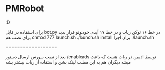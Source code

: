 # PMRobot
:D

برای استفاده در فایل bot.py در خط ۱۶ توکن ربات و در خط ۱۷ آیدی خودتونو قرار بدید
برای نصب هم
chmod 777 launch.sh
./launch.sh install
برای اجرا
./launch.sh

==================

بعد از نصب سورس ارسال دستور /enableads توسط ادمین در ربات هست که باعث میشه دیگران هم به این مطلب لینک بشن و استفاده از ربات بیشتر بشه
